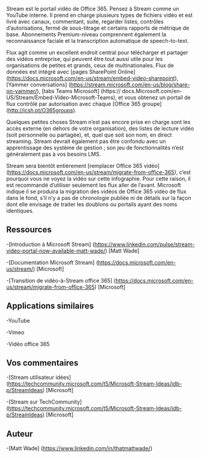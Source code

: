 

Stream est le portail vidéo de Office 365. Pensez à Stream comme un YouTube interne. Il prend en charge plusieurs types de fichiers vidéo et est livré avec canaux, commentant, suite, regarder listes, contrôles d’autorisations, fermé de sous-titrage et certains rapports de métrique de base. Abonnements Premium-niveau comprennent également la reconnaissance faciale et la transcription automatique de speech-to-text.

Flux agit comme un excellent endroit central pour télécharger et partager des vidéos entreprise, qui peuvent être tout aussi utile pour les organisations de petites et grands, ceux de multinationales. Flux de données est intégré avec [pages SharePoint Online] (https://docs.microsoft.com/en-us/stream/embed-video-sharepoint), [Yammer conversations] (https://stream.microsoft.com/en-us/blog/share-on-yammer/), [tabs Teams Microsoft] (https:// docs.Microsoft.com/en-US/Stream/Embed-Video-Microsoft-Teams), et vous obtenez un portail de flux contrôlé par autorisation avec chaque [Office 365 groupe] (http://icsh.pt/O365groups).

Quelques petites choses Stream n’est pas encore prise en charge sont les accès externe (en dehors de votre organisation), des listes de lecture vidéo (soit personnelle ou partagée), et, quel que soit son nom, en direct streaming. Stream devrait également pas être confondu avec un apprentissage des système de gestion ; son jeu de fonctionnalités n’est généralement pas à vos besoins LMS.

Stream sera bientôt entièrement [remplacer Office 365 vidéo] (https://docs.microsoft.com/en-us/stream/migrate-from-office-365), c’est pourquoi vous ne voyez la vidéo sur cette infographie. Pour cette raison, il est recommandé d’utiliser seulement les flux aller de l’avant. Microsoft indique il se produira la migration des vidéos de Office 365 vidéo de flux dans le fond, s’il n’y a pas de chronologie publiée ni de détails sur la façon dont elle envisage de traiter les doublons ou portails ayant des noms identiques.

Ressources
---------

-[Introduction à Microsoft Stream] (https://www.linkedin.com/pulse/stream-video-portal-now-available-matt-wade/)
    \[Matt Wade\]

-[Documentation Microsoft Stream] (https://docs.microsoft.com/en-us/stream/)
    \[Microsoft\]

-[Transition de vidéo-à-Stream office 365] (https://docs.microsoft.com/en-us/stream/migrate-from-office-365)
    \[Microsoft\]

Applications similaires
--------------------

-YouTube

-Vimeo

-Vidéo office 365

Vos commentaires
---------

-[Stream utilisateur idées] (https://techcommunity.microsoft.com/t5/Microsoft-Stream-Ideas/idb-p/StreamIdeas)
    \[Microsoft\]

-[Stream sur TechCommunity] (https://techcommunity.microsoft.com/t5/Microsoft-Stream-Ideas/idb-p/StreamIdeas)
    \[Microsoft\]

Auteur
---------

-[Matt Wade] (https://www.linkedin.com/in/thatmattwade/)

